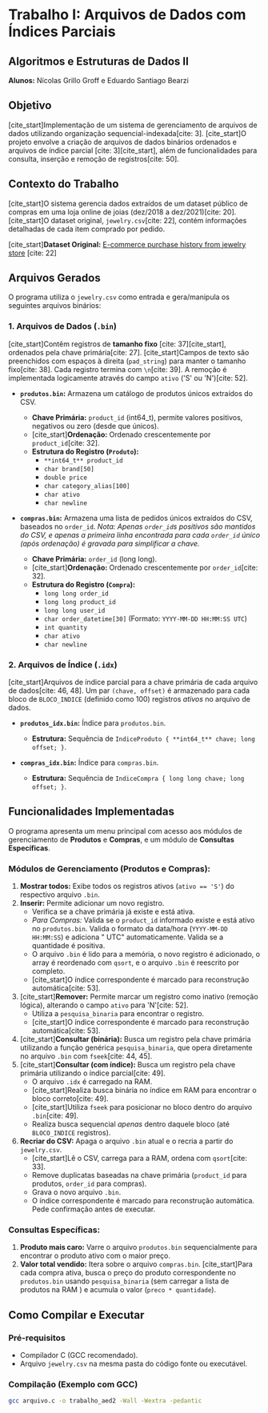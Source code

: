 # Trabalho I: Arquivos de Dados com Índices Parciais
## Algoritmos e Estruturas de Dados II

**Alunos:** Nícolas Grillo Groff e Eduardo Santiago Bearzi

## Objetivo

[cite_start]Implementação de um sistema de gerenciamento de arquivos de dados utilizando organização sequencial-indexada[cite: 3]. [cite_start]O projeto envolve a criação de arquivos de dados binários ordenados e arquivos de índice parcial [cite: 3][cite_start], além de funcionalidades para consulta, inserção e remoção de registros[cite: 50].

## Contexto do Trabalho

[cite_start]O sistema gerencia dados extraídos de um dataset público de compras em uma loja online de joias (dez/2018 a dez/2021)[cite: 20]. [cite_start]O dataset original, `jewelry.csv`[cite: 22], contém informações detalhadas de cada item comprado por pedido.

[cite_start]**Dataset Original:** [E-commerce purchase history from jewelry store](https://www.kaggle.com/datasets/mkechinov/ecommerce-purchase-history-from-jewelry-store/data) [cite: 22]

## Arquivos Gerados

O programa utiliza o `jewelry.csv` como entrada e gera/manipula os seguintes arquivos binários:

### 1. Arquivos de Dados (`.bin`)

[cite_start]Contêm registros de **tamanho fixo** [cite: 37][cite_start], ordenados pela chave primária[cite: 27]. [cite_start]Campos de texto são preenchidos com espaços à direita (`pad_string`) para manter o tamanho fixo[cite: 38]. Cada registro termina com `\n`[cite: 39]. A remoção é implementada logicamente através do campo `ativo` ('S' ou 'N')[cite: 52].

* **`produtos.bin`:** Armazena um catálogo de produtos únicos extraídos do CSV.
    * **Chave Primária:** `product_id` (int64_t), permite valores positivos, negativos ou zero (desde que únicos).
    * [cite_start]**Ordenação:** Ordenado crescentemente por `product_id`[cite: 32].
    * **Estrutura do Registro (`Produto`):**
        * `**int64_t** product_id`
        * `char brand[50]`
        * `double price`
        * `char category_alias[100]`
        * `char ativo`
        * `char newline`

* **`compras.bin`:** Armazena uma lista de pedidos únicos extraídos do CSV, baseados no `order_id`. *Nota: Apenas `order_id`s positivos são mantidos do CSV, e apenas a primeira linha encontrada para cada `order_id` único (após ordenação) é gravada para simplificar a chave.*
    * **Chave Primária:** `order_id` (long long).
    * [cite_start]**Ordenação:** Ordenado crescentemente por `order_id`[cite: 32].
    * **Estrutura do Registro (`Compra`):**
        * `long long order_id`
        * `long long product_id`
        * `long long user_id`
        * `char order_datetime[30]` (Formato: `YYYY-MM-DD HH:MM:SS UTC`)
        * `int quantity`
        * `char ativo`
        * `char newline`

### 2. Arquivos de Índice (`.idx`)

[cite_start]Arquivos de índice parcial para a chave primária de cada arquivo de dados[cite: 46, 48]. Um par `(chave, offset)` é armazenado para cada bloco de `BLOCO_INDICE` (definido como 100) registros *ativos* no arquivo de dados.

* **`produtos_idx.bin`:** Índice para `produtos.bin`.
    * **Estrutura:** Sequência de `IndiceProduto { **int64_t** chave; long offset; }`.

* **`compras_idx.bin`:** Índice para `compras.bin`.
    * **Estrutura:** Sequência de `IndiceCompra { long long chave; long offset; }`.

## Funcionalidades Implementadas

O programa apresenta um menu principal com acesso aos módulos de gerenciamento de **Produtos** e **Compras**, e um módulo de **Consultas Específicas**.

### Módulos de Gerenciamento (Produtos e Compras):

1.  **Mostrar todos:** Exibe todos os registros ativos (`ativo == 'S'`) do respectivo arquivo `.bin`.
2.  **Inserir:** Permite adicionar um novo registro.
    * Verifica se a chave primária já existe e está ativa.
    * *Para Compras:* Valida se o `product_id` informado existe e está ativo no `produtos.bin`. Valida o formato da data/hora (`YYYY-MM-DD HH:MM:SS`) e adiciona " UTC" automaticamente. Valida se a quantidade é positiva.
    * O arquivo `.bin` é lido para a memória, o novo registro é adicionado, o array é reordenado com `qsort`, e o arquivo `.bin` é reescrito por completo.
    * [cite_start]O índice correspondente é marcado para reconstrução automática[cite: 53].
3.  [cite_start]**Remover:** Permite marcar um registro como inativo (remoção lógica), alterando o campo `ativo` para 'N'[cite: 52].
    * Utiliza a `pesquisa_binaria` para encontrar o registro.
    * [cite_start]O índice correspondente é marcado para reconstrução automática[cite: 53].
4.  [cite_start]**Consultar (binária):** Busca um registro pela chave primária utilizando a função genérica `pesquisa_binaria`, que opera diretamente no arquivo `.bin` com `fseek`[cite: 44, 45].
5.  [cite_start]**Consultar (com índice):** Busca um registro pela chave primária utilizando o índice parcial[cite: 49].
    * O arquivo `.idx` é carregado na RAM.
    * [cite_start]Realiza busca binária no índice em RAM para encontrar o bloco correto[cite: 49].
    * [cite_start]Utiliza `fseek` para posicionar no bloco dentro do arquivo `.bin`[cite: 49].
    * Realiza busca sequencial *apenas* dentro daquele bloco (até `BLOCO_INDICE` registros).
6.  **Recriar do CSV:** Apaga o arquivo `.bin` atual e o recria a partir do `jewelry.csv`.
    * [cite_start]Lê o CSV, carrega para a RAM, ordena com `qsort`[cite: 33].
    * Remove duplicatas baseadas na chave primária (`product_id` para produtos, `order_id` para compras).
    * Grava o novo arquivo `.bin`.
    * O índice correspondente é marcado para reconstrução automática. Pede confirmação antes de executar.

### Consultas Específicas:

1.  **Produto mais caro:** Varre o arquivo `produtos.bin` sequencialmente para encontrar o produto ativo com o maior preço.
2.  **Valor total vendido:** Itera sobre o arquivo `compras.bin`. [cite_start]Para cada compra ativa, busca o preço do produto correspondente no `produtos.bin` usando `pesquisa_binaria` (sem carregar a lista de produtos na RAM ) e acumula o valor (`preco * quantidade`).

## Como Compilar e Executar

### Pré-requisitos
* Compilador C (GCC recomendado).
* Arquivo `jewelry.csv` na mesma pasta do código fonte ou executável.

### Compilação (Exemplo com GCC)
```bash
gcc arquivo.c -o trabalho_aed2 -Wall -Wextra -pedantic
